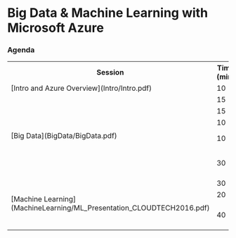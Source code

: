 <html lang="en">
   <head>
      <meta charset="utf-8">
      <meta http-equiv="X-UA-Compatible" content="IE=edge">
      <meta name="viewport" content="width=device-width, initial-scale=1">
      <title>Microsoft Innovation Center Torino: CloudTech'16</title>
	  <link rel="stylesheet" href="style.css">
   </head>
   <body id="home">
      <div class="container">
         <div class="jumbotron">
            <h1>Big Data & Machine Learning with Microsoft Azure</h1>
         </div>
         <div class="panel panel-default">
            <div class="panel-heading">
               <h3 class="panel-title">Agenda</h3>
            </div>
            <div class="panel-body">
               <table class="table table-bordered table-hover">
                  <col>
                  <col>
                  <col>
				  <col>
                  <tr>
                     <th>Session</th>
                     <th>Time (min)</th>
                     <th>Activity</th>
					 <th>Speaker</th>
                  </tr>
                  <tr>
                     <td>[Intro and Azure Overview](Intro/Intro.pdf)</td>
                     <td>10</td>
                     <td>Intro</td>
					 <td rowspan=6>[Francesco Scullino](http://www.ismb.it/francesco.scullino "Francesco Scullino")</td>
                  </tr>
                  <tr>
                     <td rowspan=5>[Big Data](BigData/BigData.pdf)</td>
                     <td>15</td>
                     <td>Big Data overview</td>
                  </tr>
				  <tr>
                     <td>15</td>
                     <td>Hadoop</td>
                  </tr>
				  <tr>
                     <td>10</td>
                     <td>Azure HDInsight</td>
                  </tr>
                  <tr>
                     <td>10</td>
                     <td>[Demo: MapReduce with Java and Hive/Pig](BigData/Demo)</td>
                  </tr>
				  <tr>
					 <td>30</td>
                     <td>[Hands on Lab](BigData/HOL/HOL-HDIBatchAnalysisAndPowerBI.md)</td>
                  </tr>
                  <tr>
                     <td rowspan=3>[Machine Learning](MachineLearning/ML_Presentation_CLOUDTECH2016.pdf)</td>
                     <td>30</td>
                     <td>Intro</td>
					 <td rowspan=3>[Claudio Rossi](http://www.ismb.it/claudio.rossi "Claudio Rossi")</td>
                  </tr>
                  <tr>
					 <td>20</td>
                     <td>Examples (1 - 2)</td>
                  </tr>
				  <tr>
					 <td>40</td>
                     <td>[Hands on Lab](MachineLearning/HOL/machine-learning-create-experiment.md)</td>
                  </tr>
               </table>
            </div>
         </div>
      </div>
   </body>
</html>
